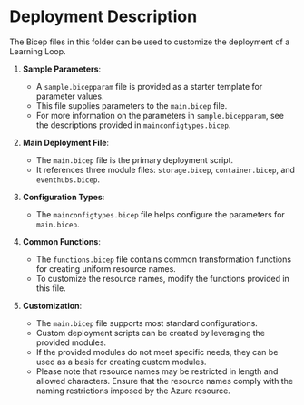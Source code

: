 # Deployment Description

The Bicep files in this folder can be used to customize the deployment of a Learning Loop.

1. **Sample Parameters**: 
   - A `sample.bicepparam` file is provided as a starter template for parameter values.
   - This file supplies parameters to the `main.bicep` file.
   - For more information on the parameters in `sample.bicepparam`, see the descriptions provided in `mainconfigtypes.bicep`.

2. **Main Deployment File**:
   - The `main.bicep` file is the primary deployment script.
   - It references three module files: `storage.bicep`, `container.bicep`, and `eventhubs.bicep`.

3. **Configuration Types**:
   - The `mainconfigtypes.bicep` file helps configure the parameters for `main.bicep`.

4. **Common Functions**:
   - The `functions.bicep` file contains common transformation functions for creating uniform resource names.
   - To customize the resource names, modify the functions provided in this file.

5. **Customization**:
   - The `main.bicep` file supports most standard configurations.
   - Custom deployment scripts can be created by leveraging the provided modules.
   - If the provided modules do not meet specific needs, they can be used as a basis for creating custom modules.
   - Please note that resource names may be restricted in length and allowed characters. Ensure that the resource names comply with the naming restrictions imposed by the Azure resource.
